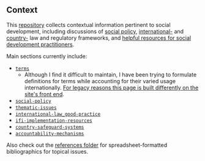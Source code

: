 ## Context

This [repository](https://github.com/aaronkyle/social-development/tree/master/context) collects contextual information pertinent to social development, including discussions of [social policy](./social-policy/), [international-](./international-law_good-practice/) and [country-](./country-safeguard-systems) law and regulatory frameworks, and [helpful resources for social development practitioners](./ifi-implementation-resources/).

Main sections currently include:

* [`terms`](https://github.com/aaronkyle/social-development/tree/master/context/terms)
   - Although I find it difficult to maintain, I have been trying to formulate definitions for terms while accounting for their varied usage internationally. [For legacy reasons this page is built differently on the site's front end](http://applied-anthro.com/context/terms/terminology.html).
* [`social-policy`](https://github.com/aaronkyle/social-development/tree/master/context/social-policy)
* [`thematic-issues`](https://github.com/aaronkyle/social-development/tree/master/context/thematic-issues)
* [`international-law_good-practice`](https://github.com/aaronkyle/social-development/tree/master/context/international-law_good-practice)
 * [`ifi-implementation-resources`](https://github.com/aaronkyle/social-development/tree/master/context/ifi-implementation-resources)
* [`country-safeguard-systems`]()
 * [`accountability-mechanisms`](https://github.com/aaronkyle/social-development/tree/master/context/accountability-mechanisms)

Also check out the [references folder](./ref/) for spreadsheet-formatted bibliographics for topical issues.
